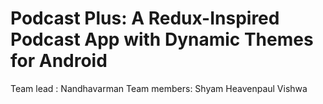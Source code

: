# Podcast Plus: A Redux-Inspired Podcast App with Dynamic Themes for Android

Team lead : 
      Nandhavarman 
Team members:
      Shyam
      Heavenpaul
      Vishwa
